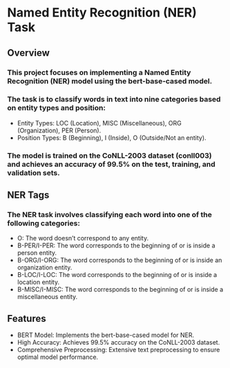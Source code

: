# Named Entity Recognition (NER) Task
## Overview
### This project focuses on implementing a Named Entity Recognition (NER) model using the bert-base-cased model. 

### The task is to classify words in text into nine categories based on entity types and position:
*   Entity Types: LOC (Location), MISC (Miscellaneous), ORG (Organization), PER (Person).
*   Position Types: B (Beginning), I (Inside), O (Outside/Not an entity).

### The model is trained on the CoNLL-2003 dataset (conll003) and achieves an accuracy of 99.5% on the test, training, and validation sets.

## NER Tags
### The NER task involves classifying each word into one of the following categories:

*  O: The word doesn’t correspond to any entity.
*  B-PER/I-PER: The word corresponds to the beginning of or is inside a person entity.
*  B-ORG/I-ORG: The word corresponds to the beginning of or is inside an organization entity.
*  B-LOC/I-LOC: The word corresponds to the beginning of or is inside a location entity.
*  B-MISC/I-MISC: The word corresponds to the beginning of or is inside a miscellaneous entity.

## Features
*  BERT Model: Implements the bert-base-cased model for NER.
*  High Accuracy: Achieves 99.5% accuracy on the CoNLL-2003 dataset.
*  Comprehensive Preprocessing: Extensive text preprocessing to ensure optimal model performance.
